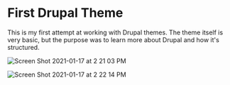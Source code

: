 # First Drupal Theme
This is my first attempt at working with Drupal themes. The theme itself is very basic, but the purpose was to learn more about Drupal and how it's structured.


![Screen Shot 2021-01-17 at 2 21 03 PM](https://user-images.githubusercontent.com/77213112/104856369-881cde80-58cf-11eb-8cd8-536bdcf99449.png)


![Screen Shot 2021-01-17 at 2 22 14 PM](https://user-images.githubusercontent.com/77213112/104856375-8e12bf80-58cf-11eb-856a-35d28e1d4f89.png)
